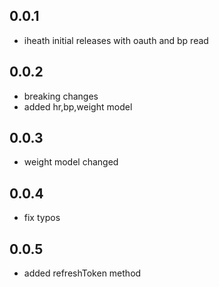 ## 0.0.1

* iheath initial releases with oauth and bp read 

## 0.0.2

* breaking changes
* added hr,bp,weight model

## 0.0.3
* weight model changed

## 0.0.4
* fix typos

## 0.0.5
* added refreshToken method